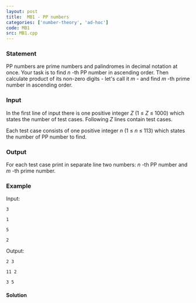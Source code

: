 ```yaml
---
layout: post
title:  MB1 - PP numbers
categories: ['number-theory', 'ad-hoc']
code: MB1
src: MB1.cpp
---
```


### **Statement**

PP numbers are prime numbers and palindromes in decimal notation at once. Your
task is to find _n_ -th PP number in ascending order. Then calculate product
of its non-zero digits - let's call it _m_ \- and find _m_ -th prime number in
ascending order.

### Input

In the first line of input there is one positive integer _Z_ (1 ≤ _Z_ ≤ 1000)
which states the number of test cases. Following _Z_ lines contain test cases.

Each test case consists of one positive integer _n_ (1 ≤ _n_ ≤ 113) which
states the number of PP number to find.

### Output

For each test case print in separate line two numbers: _n_ -th PP number and
_m_ -th prime number.

### Example

Input:

    
    
    3
    1
    5
    2
    

Output:

    
    
    2 3
    11 2
    3 5
    



#### **Solution**



